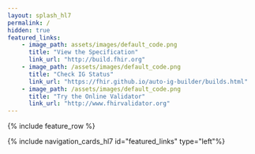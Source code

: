 ```yaml
---
layout: splash_hl7
permalink: /
hidden: true
featured_links:
    - image_path: assets/images/default_code.png
      title: "View the Specification"
      link_url: "http://build.fhir.org"
    - image_path: /assets/images/default_code.png
      title: "Check IG Status"
      link_url: "https://fhir.github.io/auto-ig-builder/builds.html"
    - image_path: /assets/images/default_code.png
      title: "Try the Online Validator"
      link_url: "http://www.fhirvalidator.org"
---
```


{% include feature_row %}

{% include navigation_cards_hl7 id="featured_links" type="left"%}
